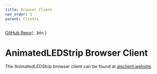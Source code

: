 ```yaml
---
title: Browser Client
nav_order: 3
parent: Clients
---
```


[GitHub Repo](https://github.com/AnimatedLEDStrip/browser-client){: .btn }

# AnimatedLEDStrip Browser Client

The AnimatedLEDStrip browser client can be found at [alsclient.website](http://alsclient.website).
